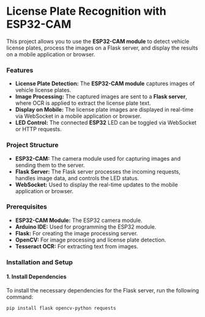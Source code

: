 # License Plate Recognition with ESP32-CAM

This project allows you to use the **ESP32-CAM module** to detect vehicle license plates, process the images on a Flask server, and display the results on a mobile application or browser.

### **Features**
- **License Plate Detection:** The **ESP32-CAM module** captures images of vehicle license plates.
- **Image Processing:** The captured images are sent to a **Flask server**, where OCR is applied to extract the license plate text.
- **Display on Mobile:** The license plate images are displayed in real-time via WebSocket in a mobile application or browser.
- **LED Control:** The connected **ESP32** LED can be toggled via WebSocket or HTTP requests.

### **Project Structure**
- **ESP32-CAM:** The camera module used for capturing images and sending them to the server.
- **Flask Server:** The Flask server processes the incoming requests, handles image data, and controls the LED status.
- **WebSocket:** Used to display the real-time updates to the mobile application or browser.

### **Prerequisites**
- **ESP32-CAM Module:** The ESP32 camera module.
- **Arduino IDE:** Used for programming the ESP32 module.
- **Flask:** For creating the image processing server.
- **OpenCV:** For image processing and license plate detection.
- **Tesseract OCR:** For extracting text from images.

### **Installation and Setup**

#### **1. Install Dependencies**
To install the necessary dependencies for the Flask server, run the following command:
```bash
pip install flask opencv-python requests

